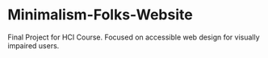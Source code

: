 # Minimalism-Folks-Website
Final Project for HCI Course. Focused on accessible web design for visually impaired users.
